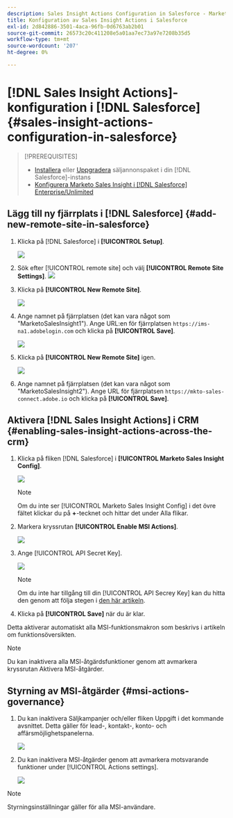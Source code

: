 ```yaml
---
description: Sales Insight Actions Configuration in Salesforce - Marketo Docs - Product Documentation
title: Konfiguration av Sales Insight Actions i Salesforce
exl-id: 2d842886-3501-4aca-96fb-0d6763ab2b01
source-git-commit: 26573c20c411208e5a01aa7ec73a97e7208b35d5
workflow-type: tm+mt
source-wordcount: '207'
ht-degree: 0%

---
```


# [!DNL Sales Insight Actions]-konfiguration i [!DNL Salesforce] {#sales-insight-actions-configuration-in-salesforce}

>[!PREREQUISITES]
>
>* [Installera](/help/marketo/product-docs/marketo-sales-insight/msi-for-salesforce/installation/install-marketo-sales-insight-package-in-salesforce-appexchange.md) eller [Uppgradera](/help/marketo/product-docs/marketo-sales-insight/msi-for-salesforce/upgrading/upgrading-your-msi-package.md) säljannonspaket i din [!DNL Salesforce]-instans
>* [Konfigurera Marketo Sales Insight i [!DNL Salesforce] Enterprise/Unlimited](/help/marketo/product-docs/marketo-sales-insight/msi-for-salesforce/configuration/configure-marketo-sales-insight-in-salesforce-enterprise-unlimited.md)

## Lägg till ny fjärrplats i [!DNL Salesforce] {#add-new-remote-site-in-salesforce}

1. Klicka på [!DNL Salesforce] i **[!UICONTROL Setup]**.

   ![](assets/msi-actions-configuration-in-salesforce-1.png)

1. Sök efter [!UICONTROL remote site] och välj **[!UICONTROL Remote Site Settings]**.
   ![](assets/msi-actions-configuration-in-salesforce-2.png)

1. Klicka på **[!UICONTROL New Remote Site]**.

   ![](assets/msi-actions-configuration-in-salesforce-3.png)

1. Ange namnet på fjärrplatsen (det kan vara något som &quot;MarketoSalesInsight1&quot;). Ange URL:en för fjärrplatsen `https://ims-na1.adobelogin.com` och klicka på **[!UICONTROL Save]**.

   ![](assets/msi-actions-configuration-in-salesforce-4.png)

1. Klicka på **[!UICONTROL New Remote Site]** igen.

   ![](assets/msi-actions-configuration-in-salesforce-4a.png)

1. Ange namnet på fjärrplatsen (det kan vara något som &quot;MarketoSalesInsight2&quot;). Ange URL för fjärrplatsen `https://mkto-sales-connect.adobe.io` och klicka på **[!UICONTROL Save]**.

## Aktivera [!DNL Sales Insight Actions] i CRM {#enabling-sales-insight-actions-across-the-crm}

1. Klicka på fliken [!DNL Salesforce] i **[!UICONTROL Marketo Sales Insight Config]**.

   ![](assets/msi-actions-configuration-in-salesforce-5.png)

   >[!NOTE]
   >
   >Om du inte ser [!UICONTROL Marketo Sales Insight Config] i det övre fältet klickar du på **+**-tecknet och hittar det under Alla flikar.

1. Markera kryssrutan **[!UICONTROL Enable MSI Actions]**.

   ![](assets/msi-actions-configuration-in-salesforce-6.png)

1. Ange [!UICONTROL API Secret Key].

   ![](assets/msi-actions-configuration-in-salesforce-7.png)

   >[!NOTE]
   >
   >Om du inte har tillgång till din [!UICONTROL API Secrey Key] kan du hitta den genom att följa stegen i [den här artikeln](/help/marketo/product-docs/marketo-sales-insight/msi-for-salesforce/configuration/configure-marketo-sales-insight-in-salesforce-enterprise-unlimited.md).

1. Klicka på **[!UICONTROL Save]** när du är klar.

Detta aktiverar automatiskt alla MSI-funktionsmakron som beskrivs i artikeln om funktionsöversikten.

>[!NOTE]
>
>Du kan inaktivera alla MSI-åtgärdsfunktioner genom att avmarkera kryssrutan Aktivera MSI-åtgärder.

## Styrning av MSI-åtgärder {#msi-actions-governance}

1. Du kan inaktivera Säljkampanjer och/eller fliken Uppgift i det kommande avsnittet. Detta gäller för lead-, kontakt-, konto- och affärsmöjlighetspanelerna.

   ![](assets/msi-actions-configuration-in-salesforce-8.png)

1. Du kan inaktivera MSI-åtgärder genom att avmarkera motsvarande funktioner under [!UICONTROL Actions settings].

   ![](assets/msi-actions-configuration-in-salesforce-9.png)

>[!NOTE]
>
>Styrningsinställningar gäller för alla MSI-användare.
